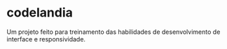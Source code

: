 # codelandia
Um projeto feito para treinamento das habilidades de desenvolvimento de interface e responsividade.
